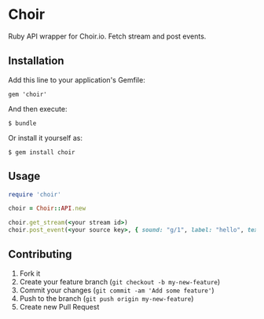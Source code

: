 # Choir

Ruby API wrapper for Choir.io. Fetch stream and post events.

## Installation

Add this line to your application's Gemfile:

    gem 'choir'

And then execute:

    $ bundle

Or install it yourself as:

    $ gem install choir

## Usage

```ruby
require 'choir'

choir = Choir::API.new

choir.get_stream(<your stream id>)
choir.post_event(<your source key>, { sound: "g/1", label: "hello", text: "hello choir" })
```

## Contributing

1. Fork it
2. Create your feature branch (`git checkout -b my-new-feature`)
3. Commit your changes (`git commit -am 'Add some feature'`)
4. Push to the branch (`git push origin my-new-feature`)
5. Create new Pull Request
